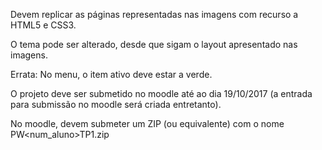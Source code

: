 Devem replicar as páginas representadas nas imagens com recurso a HTML5 e CSS3.

O tema pode ser alterado, desde que sigam o layout apresentado nas imagens.

Errata: No menu, o item ativo deve estar a verde.

O projeto deve ser submetido no moodle até ao dia 19/10/2017 (a entrada para submissão no moodle será criada entretanto).

No moodle, devem submeter um ZIP (ou equivalente) com o nome PW<num_aluno>TP1.zip
